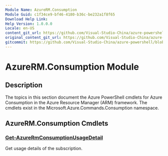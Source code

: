 ```yaml
---
Module Name: AzureRM.Consumption
Module Guid: c1f34ce9-bf46-4180-b36c-be232a1f8f65
Download Help Link:
Help Version: 1.0.0.0
Locale: en-US
content_git_url: https://github.com/Visual-Studio-China/azure-powershell/blob/preview/src/ResourceManager/Consumption/Commands.Consumption/help/AzureRM.Consumption.md
original_content_git_url: https://github.com/Visual-Studio-China/azure-powershell/blob/preview/src/ResourceManager/Consumption/Commands.Consumption/help/AzureRM.Consumption.md
gitcommit: https://github.com/Visual-Studio-China/azure-powershell/blob/dbbac5b71c9946c33dcc700ce2b7eaae8cbad761
---
```


# AzureRM.Consumption Module
## Description
The topics in this section document the Azure PowerShell cmdlets for Azure Consumption in the Azure Resource Manager (ARM) framework. The cmdlets exist in the Microsoft.Azure.Commands.Consumption namespace.

## AzureRM.Consumption Cmdlets
### [Get-AzureRmConsumptionUsageDetail](Get-AzureRmConsumptionUsageDetail.md)
Get usage details of the subscription.

